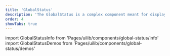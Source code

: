 ```yaml
---
title: 'GlobalStatus'
description: 'The GlobalStatus is a complex component meant for displaying global Application notifications or a summary of a form.'
order: 4
showTabs: true
---
```


import GlobalStatusInfo from 'Pages/uilib/components/global-status/info'
import GlobalStatusDemos from 'Pages/uilib/components/global-status/demos'

<GlobalStatusInfo />
<GlobalStatusDemos />
